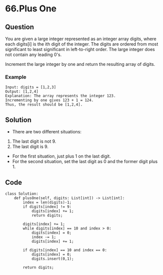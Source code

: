 # 66.Plus One

## Question
You are given a large integer represented as an integer array digits, where each digits[i] is the ith digit of the integer. The digits are ordered from most significant to least significant in left-to-right order. The large integer does not contain any leading 0's.

Increment the large integer by one and return the resulting array of digits.

### Example
```
Input: digits = [1,2,3]
Output: [1,2,4]
Explanation: The array represents the integer 123.
Incrementing by one gives 123 + 1 = 124.
Thus, the result should be [1,2,4].
```

## Solution
* There are two different situations:
1. The last digit is not 9. 
2. The last digit is 9.
* For the first situation, just plus 1 on the last digit.
* For the second situation, set the last digit as 0 and the former digit plus 1.

## Code
```python3
class Solution:
    def plusOne(self, digits: List[int]) -> List[int]:
        index = len(digits)-1;
        if digits[index] != 9:
            digits[index] += 1;
            return digits;
        
        digits[index] += 1;
        while digits[index] == 10 and index > 0:
            digits[index] = 0;
            index -= 1;
            digits[index] += 1;
            
        if digits[index] == 10 and index == 0:
            digits[index] = 0;
            digits.insert(0,1);
        
        return digits;
```
